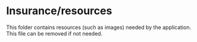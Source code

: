 # Insurance/resources

This folder contains resources (such as images) needed by the application. This file can
be removed if not needed.
